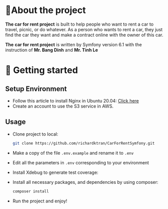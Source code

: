 # 🥇About the project

**The car for rent project** is built to help people who want to rent a car to travel, picnic, or do whatever. As a
person who wants to rent a car, they just find the car they want and make a contract online with the owner of this car.

**The** **car for rent project** is written by Symfony version 6.1 with the instruction of **Mr. Bang
Dinh** and **Mr. Tinh Le**

# 🎉 Getting started

## Setup Environment

- Follow this article to install Nginx in Ubuntu
  20.04: [Click here](https://www.digitalocean.com/community/tutorials/how-to-install-nginx-on-ubuntu-20-04)
- Create an account to use the S3 service in AWS.

## Usage

- Clone project to local:

    ```bash
    git clone https://github.com/richardktran/CarForRentSymfony.git
    ```

- Make a copy of the file `.env.example` and rename it to `.env`
- Edit all the parameters in `.env` corresponding to your environment
- Install Xdebug to generate test coverage:

- Install all necessary packages, and dependencies by using composer:

    ```bash
    composer install
    ```

- Run the project and enjoy!
